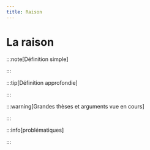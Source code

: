 ```yaml
---
title: Raison
---
```


# La raison

:::note[Définition simple]

:::

:::tip[Définition approfondie]

:::

:::warning[Grandes thèses et arguments vue en cours]

:::

:::info[problématiques]

:::